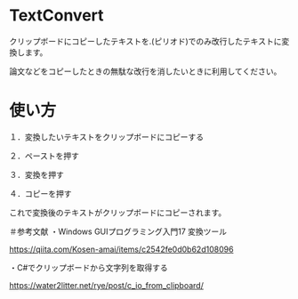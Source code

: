 # TextConvert
クリップボードにコピーしたテキストを.(ピリオド)でのみ改行したテキストに変換します。

論文などをコピーしたときの無駄な改行を消したいときに利用してください。

# 使い方
１．変換したいテキストをクリップボードにコピーする

２．ペーストを押す

３．変換を押す

４．コピーを押す

これで変換後のテキストがクリップボードにコピーされます。


＃参考文献
・Windows GUIプログラミング入門17 変換ツール

https://qiita.com/Kosen-amai/items/c2542fe0d0b62d108096

・C#でクリップボードから文字列を取得する

https://water2litter.net/rye/post/c_io_from_clipboard/
